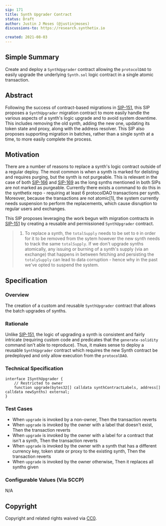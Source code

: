 ```yaml
---
sip: 171
title: Synth Upgrader Contract
status: Draft
author: Justin J Moses (@justinjmoses)
discussions-to: https://research.synthetix.io

created: 2021-08-03
---
```


<!--You can leave these HTML comments in your merged SIP and delete the visible duplicate text guides, they will not appear and may be helpful to refer to if you edit it again. This is the suggested template for new SIPs. Note that an SIP number will be assigned by an editor. When opening a pull request to submit your SIP, please use an abbreviated title in the filename, `sip-draft_title_abbrev.md`. The title should be 44 characters or less.-->

## Simple Summary

<!--"If you can't explain it simply, you don't understand it well enough." Simply describe the outcome the proposed changes intends to achieve. This should be non-technical and accessible to a casual community member.-->

Create and deploy a `SynthUpgrader` contract allowing the `protocolDAO` to easily upgrade the underlying `Synth.sol` logic contract in a single atomic transaction.

## Abstract

<!--A short (~200 word) description of the proposed change, the abstract should clearly describe the proposed change. This is what *will* be done if the SIP is implemented, not *why* it should be done or *how* it will be done. If the SIP proposes deploying a new contract, write, "we propose to deploy a new contract that will do x".-->

Following the success of contract-based migrations in [SIP-151](./sip-151.md), this SIP proposes a `SynthUpgrader` migration contract to more easily handle the various aspects of a synth's logic upgrade and to avoid system downtime. This includes removing the old synth, adding the new one, updating its token state and proxy, along with the address resolver. This SIP also proposes supporting migration in batches, rather than a single synth at a time, to more easily complete the process.

## Motivation

<!--This is the problem statement. This is the *why* of the SIP. It should clearly explain *why* the current state of the protocol is inadequate.  It is critical that you explain *why* the change is needed, if the SIP proposes changing how something is calculated, you must address *why* the current calculation is innaccurate or wrong. This is not the place to describe how the SIP will address the issue!-->

There are a number of reasons to replace a synth's logic contract outside of a regular deploy. The most common is when a synth is marked for delisting and requires purging, but the synth is not purgeable. This is relevant in the case of both [SIP-166](./sip-166.md) and [SIP-169](./sip-169.md) as the long synths mentioned in both SIPs are not marked as purgeable. Currently there exists a command to do this in the synthetix repo - requiring at least 6 protocolDAO transactions per synth. Moreover, because the transactions are not atomic[1], the system currently needs suspension to perform the replacements, which cause disruption to regular users and exchanges.

This SIP proposes leveraging the work begun with migration contracts in [SIP-151](./sip-151.md) by creating a reusable and permissioned `SynthUpgrader` contract.

> 1. To replace a synth, the `totalSupply` needs to be set to `0` in order for it to be removed from the sytem however the new synth needs to track the same `totalSupply`. If we don't upgrade synths atomically, any issuing or burning of a synth's supply (via an exchange) that happens in between fetching and persisting the `totalySupply` can lead to data corruption - hence why in the past we've opted to suspend the system.

## Specification

<!--The specification should describe the syntax and semantics of any new feature, there are five sections
1. Overview
2. Rationale
3. Technical Specification
4. Test Cases
5. Configurable Values
-->

### Overview

<!--This is a high level overview of *how* the SIP will solve the problem. The overview should clearly describe how the new feature will be implemented.-->

The creation of a custom and reusable `SynthUpgrader` contract that allows the batch upgrades of synths.

### Rationale

<!--This is where you explain the reasoning behind how you propose to solve the problem. Why did you propose to implement the change in this way, what were the considerations and trade-offs. The rationale fleshes out what motivated the design and why particular design decisions were made. It should describe alternate designs that were considered and related work. The rationale may also provide evidence of consensus within the community, and should discuss important objections or concerns raised during discussion.-->

Unlike [SIP-151](./sip-151.md), the logic of upgrading a synth is consistent and fairly intricate (requiring custom code and predicates that the `generate-solidity` command isn't able to reproduce). Thus, it makes sense to deploy a reusable `SynthUpgrader` contract which requires the new Synth contract be predeployed and only allow execution from the `protocolDAO`.

### Technical Specification

<!--The technical specification should outline the public API of the changes proposed. That is, changes to any of the interfaces Synthetix currently exposes or the creations of new ones.-->

```solidity
interface ISynthUpgrader {
    // Restricted to owner
    function upgrade(bytes32[] calldata synthContractLabels, address[] calldata newSynths) external;
}
```

### Test Cases

<!--Test cases for an implementation are mandatory for SIPs but can be included with the implementation..-->

- When `upgrade` is invoked by a non-owner, Then the transaction reverts
- When `upgrade` is invoked by the owner with a label that doesn't exist, Then the transaction reverts
- When `upgrade` is invoked by the owner with a label for a contract that isn't a synth, Then the transaction reverts
- When `upgrade` is invoked by the owner with a synth that has a different currency key, token state or proxy to the existing synth, Then the transaction reverts
- When `upgrade` is invoked by the owner otherwise, Then it replaces all synths given

### Configurable Values (Via SCCP)

<!--Please list all values configurable via SCCP under this implementation.-->

N/A

## Copyright

Copyright and related rights waived via [CC0](https://creativecommons.org/publicdomain/zero/1.0/).
